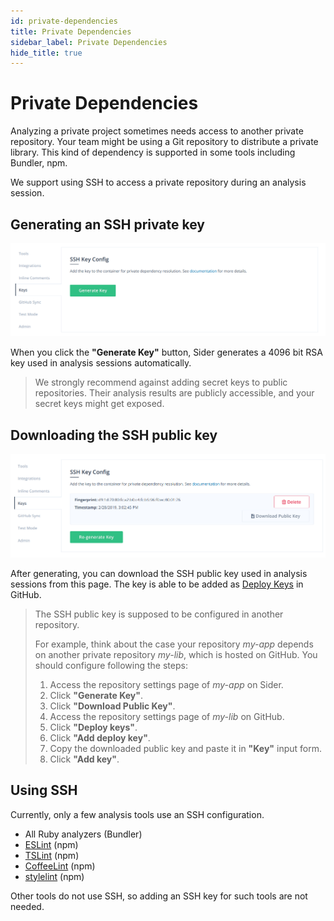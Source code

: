 ```yaml
---
id: private-dependencies
title: Private Dependencies
sidebar_label: Private Dependencies
hide_title: true
---
```


# Private Dependencies

Analyzing a private project sometimes needs access to another private repository. Your team might be using a Git repository to distribute a private library. This kind of dependency is supported in some tools including Bundler, npm.

We support using SSH to access a private repository during an analysis session.

## Generating an SSH private key

![Generate SSH private key](../assets/ssh-key-generate-key.png)

When you click the **"Generate Key"** button, Sider generates a 4096 bit RSA key used in analysis sessions automatically.

> We strongly recommend against adding secret keys to public repositories. Their analysis results are publicly accessible, and your secret keys might get exposed.

## Downloading the SSH public key

![Download SSH public key](../assets/ssh-key-download-key.png)

After generating, you can download the SSH public key used in analysis sessions from this page. The key is able to be added as [Deploy Keys](https://developer.github.com/v3/guides/managing-deploy-keys/#deploy-keys) in GitHub.

> The SSH public key is supposed to be configured in another repository.
>
> For example, think about the case your repository *my-app* depends on another private repository *my-lib*, which is hosted on GitHub.
> You should configure following the steps:
>
> 1. Access the repository settings page of *my-app* on Sider.
> 2. Click **"Generate Key"**.
> 3. Click **"Download Public Key"**.
> 4. Access the repository settings page of *my-lib* on GitHub.
> 5. Click **"Deploy keys"**.
> 6. Click **"Add deploy key"**.
> 7. Copy the downloaded public key and paste it in **"Key"** input form.
> 8. Click **"Add key"**.

## Using SSH

Currently, only a few analysis tools use an SSH configuration.

* All Ruby analyzers (Bundler)
* [ESLint](../tools/javascript/eslint.md) (npm)
* [TSLint](../tools/javascript/tslint.md) (npm)
* [CoffeeLint](../tools/javascript/coffeelint.md) (npm)
* [stylelint](../tools/css/stylelint.md) (npm)

Other tools do not use SSH, so adding an SSH key for such tools are not needed.
